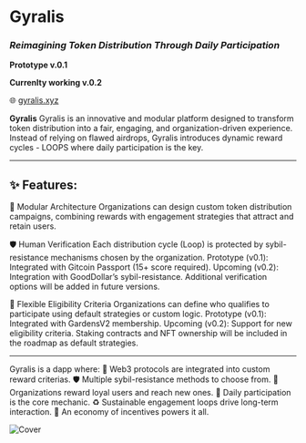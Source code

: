 # Gyralis  
### *Reimagining Token Distribution Through Daily Participation*

**Prototype v.0.1**

**Currenlty working v.0.2**

🌐 [gyralis.xyz](https://gyralis.xyz)

**Gyralis** Gyralis is an innovative and modular platform designed to transform token distribution into a fair, engaging, and organization-driven experience.  
Instead of relying on flawed airdrops, Gyralis introduces dynamic reward cycles - LOOPS where daily participation is the key.

---

## ✨ Features:

🧩 Modular Architecture
Organizations can design custom token distribution campaigns, combining rewards with engagement strategies that attract and retain users.

🛡️ Human Verification
Each distribution cycle (Loop) is protected by sybil-resistance mechanisms chosen by the organization.
Prototype (v0.1): Integrated with Gitcoin Passport (15+ score required).
Upcoming (v0.2): Integration with GoodDollar’s sybil-resistance.
Additional verification options will be added in future versions.

🔐 Flexible Eligibility Criteria
Organizations can define who qualifies to participate using default strategies or custom logic.
Prototype (v0.1): Integrated with GardensV2 membership.
Upcoming (v0.2): Support for new eligibility criteria.
Staking contracts and NFT ownership will be included in the roadmap as default strategies.

---
Gyralis is a dapp where:
🧠 Web3 protocols are integrated into custom reward criterias.
🛡️ Multiple sybil-resistance methods to choose from.
🌱 Organizations reward loyal users and reach new ones.
📆 Daily participation is the core mechanic.
♻️ Sustainable engagement loops drive long-term interaction.
💸 An economy of incentives powers it all.





![Cover](https://github.com/user-attachments/assets/de32bd8d-fd60-4c90-8e51-fa762608fae0)
